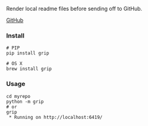 ---
---

Render local readme files before sending off to GitHub.

[GitHub](https://github.com/joeyespo/grip)

### Install
```shell
# PIP
pip install grip

# OS X
brew install grip
```

### Usage
```shell
cd myrepo
python -m grip
# or
grip
 * Running on http://localhost:6419/
```
